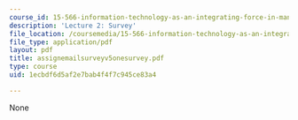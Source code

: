 ```yaml
---
course_id: 15-566-information-technology-as-an-integrating-force-in-manufacturing-spring-2003
description: 'Lecture 2: Survey'
file_location: /coursemedia/15-566-information-technology-as-an-integrating-force-in-manufacturing-spring-2003/1ecbdf6d5af2e7bab4f4f7c945ce83a4_assignemailsurveyv5onesurvey.pdf
file_type: application/pdf
layout: pdf
title: assignemailsurveyv5onesurvey.pdf
type: course
uid: 1ecbdf6d5af2e7bab4f4f7c945ce83a4

---
```

None